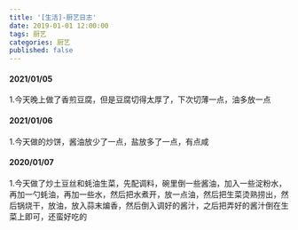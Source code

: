 ```yaml
---
title: '[生活]-厨艺日志'
date: 2019-01-01 12:00:00
tags: 厨艺
categories: 厨艺
published: false
---
```

#### 2021/01/05
1.今天晚上做了香煎豆腐，但是豆腐切得太厚了，下次切薄一点，油多放一点

#### 2021/01/06
1.今天做的炒饼，酱油放少了一点，盐放多了一点，有点咸

#### 2020/01/07

1.今天做了炒土豆丝和蚝油生菜，先配调料，碗里倒一些酱油，加入一些淀粉水，再加一勺蚝油，再加一些水，然后把水煮开，放一点油，然后把生菜烫熟捞出，然后锅烧干，放油，放入蒜末煸香，然后倒入调好的酱汁，之后把弄好的酱汁倒在生菜上即可，还蛮好吃的

